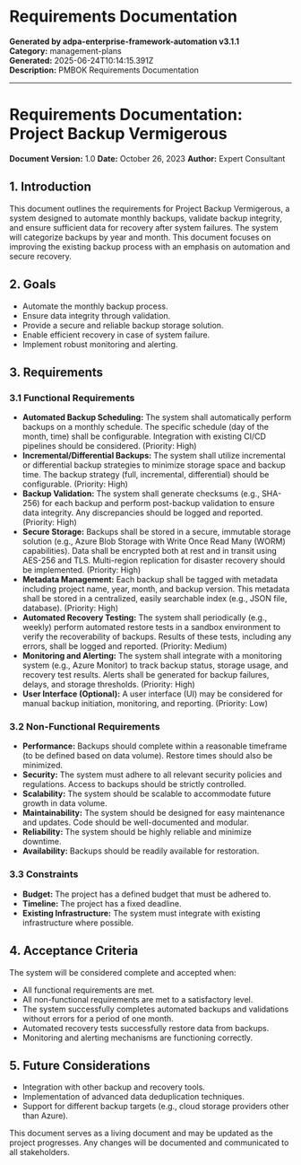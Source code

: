 # Requirements Documentation

**Generated by adpa-enterprise-framework-automation v3.1.1**  
**Category:** management-plans  
**Generated:** 2025-06-24T10:14:15.391Z  
**Description:** PMBOK Requirements Documentation

---

# Requirements Documentation: Project Backup Vermigerous

**Document Version:** 1.0
**Date:** October 26, 2023
**Author:** Expert Consultant


## 1. Introduction

This document outlines the requirements for Project Backup Vermigerous, a system designed to automate monthly backups, validate backup integrity, and ensure sufficient data for recovery after system failures.  The system will categorize backups by year and month.  This document focuses on improving the existing backup process with an emphasis on automation and secure recovery.


## 2. Goals

* Automate the monthly backup process.
* Ensure data integrity through validation.
* Provide a secure and reliable backup storage solution.
* Enable efficient recovery in case of system failure.
* Implement robust monitoring and alerting.


## 3. Requirements

### 3.1 Functional Requirements

* **Automated Backup Scheduling:** The system shall automatically perform backups on a monthly schedule.  The specific schedule (day of the month, time) shall be configurable.  Integration with existing CI/CD pipelines should be considered. (Priority: High)
* **Incremental/Differential Backups:** The system shall utilize incremental or differential backup strategies to minimize storage space and backup time.  The backup strategy (full, incremental, differential) should be configurable. (Priority: High)
* **Backup Validation:** The system shall generate checksums (e.g., SHA-256) for each backup and perform post-backup validation to ensure data integrity.  Any discrepancies should be logged and reported. (Priority: High)
* **Secure Storage:** Backups shall be stored in a secure, immutable storage solution (e.g., Azure Blob Storage with Write Once Read Many (WORM) capabilities).  Data shall be encrypted both at rest and in transit using AES-256 and TLS. Multi-region replication for disaster recovery should be implemented. (Priority: High)
* **Metadata Management:** Each backup shall be tagged with metadata including project name, year, month, and backup version.  This metadata shall be stored in a centralized, easily searchable index (e.g., JSON file, database). (Priority: High)
* **Automated Recovery Testing:** The system shall periodically (e.g., weekly) perform automated restore tests in a sandbox environment to verify the recoverability of backups.  Results of these tests, including any errors, shall be logged and reported. (Priority: Medium)
* **Monitoring and Alerting:** The system shall integrate with a monitoring system (e.g., Azure Monitor) to track backup status, storage usage, and recovery test results.  Alerts shall be generated for backup failures, delays, and storage thresholds. (Priority: High)
* **User Interface (Optional):** A user interface (UI) may be considered for manual backup initiation, monitoring, and reporting.  (Priority: Low)


### 3.2 Non-Functional Requirements

* **Performance:** Backups should complete within a reasonable timeframe (to be defined based on data volume).  Restore times should also be minimized.
* **Security:** The system must adhere to all relevant security policies and regulations.  Access to backups should be strictly controlled.
* **Scalability:** The system should be scalable to accommodate future growth in data volume.
* **Maintainability:** The system should be designed for easy maintenance and updates.  Code should be well-documented and modular.
* **Reliability:** The system should be highly reliable and minimize downtime.
* **Availability:** Backups should be readily available for restoration.


### 3.3 Constraints

* **Budget:** The project has a defined budget that must be adhered to.
* **Timeline:** The project has a fixed deadline.
* **Existing Infrastructure:** The system must integrate with existing infrastructure where possible.


## 4. Acceptance Criteria

The system will be considered complete and accepted when:

* All functional requirements are met.
* All non-functional requirements are met to a satisfactory level.
* The system successfully completes automated backups and validations without errors for a period of one month.
* Automated recovery tests successfully restore data from backups.
* Monitoring and alerting mechanisms are functioning correctly.


## 5. Future Considerations

* Integration with other backup and recovery tools.
* Implementation of advanced data deduplication techniques.
* Support for different backup targets (e.g., cloud storage providers other than Azure).


This document serves as a living document and may be updated as the project progresses.  Any changes will be documented and communicated to all stakeholders.
